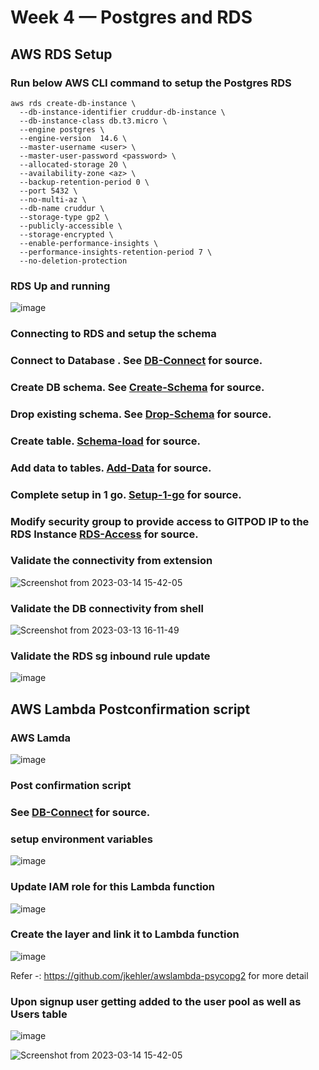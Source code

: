 # Week 4 — Postgres and RDS

## AWS RDS Setup

### Run below AWS CLI command to setup the Postgres RDS

```
aws rds create-db-instance \
  --db-instance-identifier cruddur-db-instance \
  --db-instance-class db.t3.micro \
  --engine postgres \
  --engine-version  14.6 \
  --master-username <user> \
  --master-user-password <password> \
  --allocated-storage 20 \
  --availability-zone <az> \
  --backup-retention-period 0 \
  --port 5432 \
  --no-multi-az \
  --db-name cruddur \
  --storage-type gp2 \
  --publicly-accessible \
  --storage-encrypted \
  --enable-performance-insights \
  --performance-insights-retention-period 7 \
  --no-deletion-protection

```

### RDS Up and running

![image](https://user-images.githubusercontent.com/18515029/225875650-4784733c-e26f-4775-bdf5-f9f37bd62348.png)

 
### Connecting to RDS and setup the schema    


### Connect to Database . See  [DB-Connect](/backend-flask/bin/db-connect)  for source. 

### Create DB schema. See  [Create-Schema](/backend-flask/bin/db-create)  for source. 

### Drop existing schema. See  [Drop-Schema](/backend-flask/bin/db-drop)  for source. 

### Create table. [Schema-load](/backend-flask/bin/db-schema-load)  for source. 

### Add data to tables. [Add-Data](/backend-flask/bin/db-seed)  for source. 

### Complete setup in 1 go. [Setup-1-go](/backend-flask/bin/db-setup)  for source. 

### Modify security group to provide access to GITPOD IP to the RDS Instance [RDS-Access](/backend-flask/bin/rds-update-sg-rule)  for source. 

### Validate the connectivity from extension

![Screenshot from 2023-03-14 15-42-05](https://user-images.githubusercontent.com/18515029/225879232-520cb78b-5d5f-4e6f-aa5d-434180eb1ec8.png)

### Validate the DB connectivity from shell

![Screenshot from 2023-03-13 16-11-49](https://user-images.githubusercontent.com/18515029/225879148-2c90d12a-0b26-4a46-99e1-cf3213b84f88.png)

### Validate the RDS sg inbound rule update

![image](https://user-images.githubusercontent.com/18515029/225879075-05ceea36-c4cb-4933-b38b-20023b3df9c0.png)

## AWS Lambda Postconfirmation script

### AWS Lamda 

![image](https://user-images.githubusercontent.com/18515029/225880270-aa12954f-2da9-4f64-b466-b6e333d8aff7.png)


### Post confirmation script

### See  [DB-Connect](/backend-flask/lib/cognito_jwt_token.py)  for source. 

### setup environment variables

![image](https://user-images.githubusercontent.com/18515029/225880742-efafc94c-b36e-4fbf-89f3-1e80d91bdd28.png)


### Update IAM role for this Lambda function

![image](https://user-images.githubusercontent.com/18515029/225880963-046883b7-a1cb-49c7-b003-23c7908186ff.png)

### Create the layer and link it to Lambda function

![image](https://user-images.githubusercontent.com/18515029/225881790-7ebef9ca-3dc4-4efa-bfd8-0fd10098bb3e.png)

Refer -: https://github.com/jkehler/awslambda-psycopg2  for more detail

### Upon signup user getting added to the user pool as well as Users table

![image](https://user-images.githubusercontent.com/18515029/225882527-975c1f42-565c-4a76-b298-f9fead989d24.png)

![Screenshot from 2023-03-14 15-42-05](https://user-images.githubusercontent.com/18515029/225879232-520cb78b-5d5f-4e6f-aa5d-434180eb1ec8.png)





